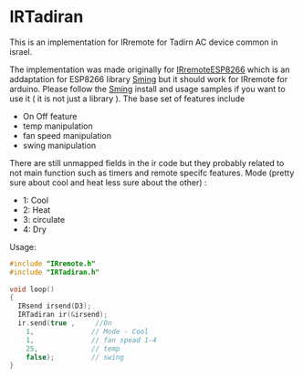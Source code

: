 # IRTadiran

This is an implementation for IRremote for Tadirn AC device common in israel.

The  implementation was made originally for [IRremoteESP8266](https://github.com/markszabo/IRremoteESP8266)  which is an addaptation for ESP8266 library [Sming](https://github.com/SmingHub/Sming) but it should work for IRremote for arduino.
Please follow the [Sming](https://github.com/SmingHub/Sming) install and usage samples if you want to use it ( it is not just a library ).
The base set of features include
<ul>
<li> On Off feature
<li> temp manipulation
<li> fan speed manipulation
<li> swing manipulation
</ul>

There are still unmapped fields in the ir code but they probably related to not main function such as timers and remote specifc features. 
Mode (pretty sure about cool and heat less sure about the other) :
<ul>
  <li> 1: Cool
  <li> 2: Heat
  <li> 3: circulate
  <li> 4: Dry
</ul>

Usage:
```cpp
#include "IRremote.h"
#include "IRTadiran.h"
  
void loop()
{
  IRsend irsend(D3);
  IRTadiran ir(&irsend);
  ir.send(true ,     //On
    1,              // Mode - Cool
    1,              // fan spead 1-4
    25,             // temp
    false);         // swing 
}
```
